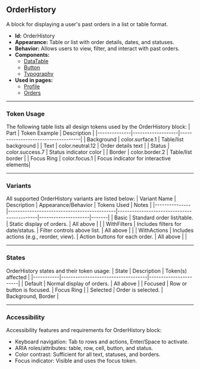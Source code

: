 ## OrderHistory
A block for displaying a user's past orders in a list or table format.
- **Id:** OrderHistory
- **Appearance:** Table or list with order details, dates, and statuses.
- **Behavior:** Allows users to view, filter, and interact with past orders.
- **Components:**
  - [DataTable](../components/DataTable.md)
  - [Button](../components/Button.md)
  - [Typography](../components/Typography.md)
- **Used in pages:**
  - [Profile](../pages/Profile.md)
  - [Orders](../pages/Orders.md)

---

### Token Usage
The following table lists all design tokens used by the OrderHistory block:
| Part         | Token Example      | Description                        |
|--------------|-------------------|------------------------------------|
| Background   | color.surface.1   | Table/list background              |
| Text         | color.neutral.12  | Order details text                 |
| Status       | color.success.7   | Status indicator color             |
| Border       | color.border.2    | Table/list border                  |
| Focus Ring   | color.focus.1     | Focus indicator for interactive elements|

---

### Variants
All supported OrderHistory variants are listed below:
| Variant Name   | Description                                 | Appearance/Behavior                        | Tokens Used         | Notes |
|---------------|---------------------------------------------|--------------------------------------------|---------------------|-------|
| Basic         | Standard order list/table.                   | Static display of orders.                  | All above           |       |
| WithFilters   | Includes filters for date/status.            | Filter controls above list.                | All above           |       |
| WithActions   | Includes actions (e.g., reorder, view).      | Action buttons for each order.             | All above           |       |

---

### States
OrderHistory states and their token usage:
| State     | Description                        | Token(s) affected      |
|-----------|------------------------------------|-----------------------|
| Default   | Normal display of orders.          | All above             |
| Focused   | Row or button is focused.          | Focus Ring            |
| Selected  | Order is selected.                 | Background, Border    |

---

### Accessibility
Accessibility features and requirements for OrderHistory block:
- Keyboard navigation: Tab to rows and actions, Enter/Space to activate.
- ARIA roles/attributes: table, row, cell, button, and status.
- Color contrast: Sufficient for all text, statuses, and borders.
- Focus indicator: Visible and uses the focus token.
